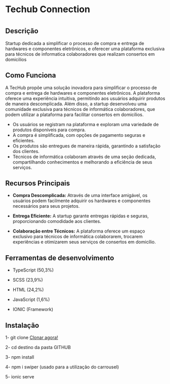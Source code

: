 <!-- Início do Arquivo README.md -->

 <h1>Techub Connection<h1>  
  
## Descrição

Startup dedicada a simplificar o processo de compra e entrega de hardwares e componentes eletrônicos, e oferecer uma plataforma exclusiva para técnicos de informatica colaboradores que realizam consertos em domicilios

## Como Funciona

A TecHub propõe uma solução inovadora para simplificar o processo de compra e entrega de hardwares e componentes eletrônicos. A plataforma oferece uma experiência intuitiva, permitindo aos usuários adquirir 
produtos de maneira descomplicada. Além disso, a startup desenvolveu uma comunidade exclusiva para técnicos de informática colaboradores, que podem utilizar a plataforma para facilitar consertos em domicílios.

- Os usuários se registram na plataforma e exploram uma variedade de produtos disponíveis para compra.
- A compra é simplificada, com opções de pagamento seguras e eficientes.
- Os produtos são entregues de maneira rápida, garantindo a satisfação dos clientes.
- Técnicos de informática colaboram através de uma seção dedicada, compartilhando conhecimentos e melhorando a eficiência de seus serviços.

## Recursos Principais


- **Compra Descomplicada:** Através de uma interface amigável, os usuários podem facilmente adquirir os hardwares e componentes necessários para seus projetos.
  
- **Entrega Eficiente:** A startup garante entregas rápidas e seguras, proporcionando comodidade aos clientes.
  
- **Colaboração entre Técnicos:** A plataforma oferece um espaço exclusivo para técnicos de informática colaborarem, trocarem experiências e otimizarem seus serviços de consertos em domicílio.

## Ferramentas de desenvolvimento

- TypeScript (50,3%)

- SCSS (23,9%)

- HTML (24,2%)

- JavaScript (1,6%)

- IONIC (Framework)

## Instalação

1- git clone <a href="https://github.com/albuquerque14/appSideMenu.git">Clonar agora!</a>

2- cd destino da pasta GITHUB

3- npm install

4- npm i swiper (usado para a utilização do carrousel)

5- ionic serve 
